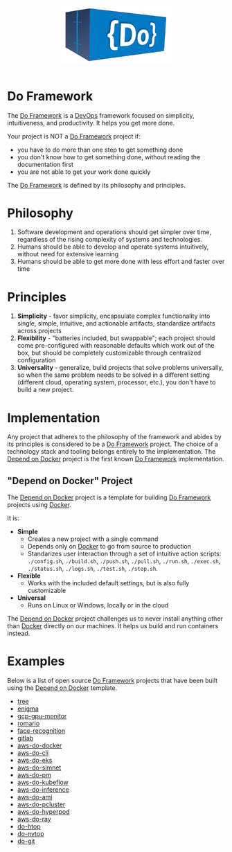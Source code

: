 <div align="center">
<img src="img/DoLogo.png" width="50%"/>
</div>
<br/>

# Do Framework 
The [Do Framework](https://github.com/iankoulski/do-framework) is a [DevOps](https://en.wikipedia.org/wiki/DevOps) framework focused on simplicity, intuitiveness, and productivity. It helps you get more done.

Your project is NOT a [Do Framework](https://github.com/iankoulski/do-framework) project if:
* you have to do more than one step to get something done
* you don't know how to get something done, without reading the documentation first
* you are not able to get your work done quickly

The [Do Framework](https://github.com/iankoulski/do-framework) is defined by its philosophy and principles.

# Philosophy
1. Software development and operations should get simpler over time, regardless of the rising complexity of systems and technologies. 
2. Humans should be able to develop and operate systems intuitively, without need for extensive learning 
3. Humans should be able to get more done with less effort and faster over time

# Principles
1. **Simplicity** - favor simplicity, encapsulate complex functionality into single, simple, intuitive, and actionable artifacts; standardize artifacts across projects
2. **Flexibility** - "batteries included, but swappable"; each project should come pre-configured with reasonable defaults which work out of the box, but should be completely customizable through centralized configuration
3. **Universality** - generalize, build projects that solve problems universally, so when the same problem needs to be solved in a different setting (different cloud, operating system, processor, etc.), you don't have to build a new project.

# Implementation
Any project that adheres to the philosophy of the framework and abides by its principles is considered to be a [Do Framework](https://github.com/iankoulski/do-framework) project. The choice of a technology stack and tooling belongs entirely to the implementation. The [Depend on Docker](https://github.com/iankoulski/depend-on-docker) project is the first known [Do Framework](https://github.com/iankoulski/do-framework) implementation. 

## "Depend on Docker" Project
The [Depend on Docker](https://github.com/iankoulski/depend-on-docker) project is a template for building [Do Framework](https://github.com/iankoulski/do-framework) projects using [Docker](https://www.docker.com). 

It is:
* **Simple**
    * Creates a new project with a single command
    * Depends only on [Docker](https://docker.com) to go from source to production
    * Standarizes user interaction through a set of intuitive action scripts: `./config.sh`, `./build.sh`, `./push.sh`, `./pull.sh`, `./run.sh`, `./exec.sh`, `./status.sh`, `./logs.sh`, `./test.sh`, `./stop.sh`.
* **Flexible**
    * Works with the included default settings, but is also fully customizable 
* **Universal**
    * Runs on Linux or Windows, locally or in the cloud

The [Depend on Docker](https://github.com/iankoulski/depend-on-docker) project challenges us to never install anything other than [Docker](https://docker.com) directly on our machines. It helps us build and run containers instead.

# Examples
Below is a list of open source [Do Framework](https://github.com/iankoulski/do-framework) projects that have been built using the [Depend on Docker](https://github.com/iankoulski/depend-on-docker) template.

* [tree](https://github.com/iankoulski/tree)
* [enigma](https://github.com/iankoulski/enigma)
* [gcp-gpu-monitor](https://github.com/iankoulski/gcp-gpu-monitor)
* [romario](https://github.com/fabiononato/romario)
* [face-recognition](https://github.com/iankoulski/depend-on-docker-ai)
* [gitlab](https://github.com/iankoulski/gitlab)
* [aws-do-docker](https://github.com/aws-samples/aws-do-docker)
* [aws-do-cli](https://github.com/aws-samples/aws-do-cli)
* [aws-do-eks](https://github.com/aws-samples/aws-do-eks)
* [aws-do-simnet](https://github.com/aws-samples/aws-do-simnet)
* [aws-do-pm](https://github.com/aws-samples/aws-do-pm)
* [aws-do-kubeflow](https://github.com/aws-samples/aws-do-kubeflow)
* [aws-do-inference](https://github.com/aws-samples/aws-do-inference)
* [aws-do-ami](https://github.com/aws-samples/aws-do-ami)
* [aws-do-pcluster](https://github.com/aws-samples/aws-do-pcluster)
* [aws-do-hyperpod](https://github.com/aws-samples/aws-do-hyperpod)
* [aws-do-ray](https://github.com/aws-samples/aws-do-ray)
* [do-htop](https://github.com/iankoulski/do-htop)
* [do-nvtop](https://github.com/iankoulski/do-nvtop)
* [do-git](https://github.com/iankoulski/do-git)
